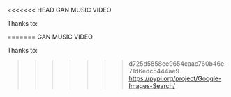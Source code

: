 <<<<<<< HEAD
GAN MUSIC VIDEO

Thanks to:

=======
GAN MUSIC VIDEO

Thanks to:

>>>>>>> d725d5858ee9654caac760b46e71d6edc5444ae9
https://pypi.org/project/Google-Images-Search/